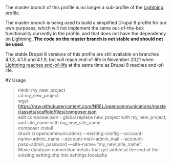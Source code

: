 The master branch of this profile is no longer a sub-profile of the <a href="https://github.com/acquia/lightning">Lightning profile</a>.

The master branch is being used to build a simplified Drupal 9 profile for our own purposes, which will not implement the same out-of-the-box functionality currently in the profile, and that does not have the dependency on Lightning. **The code on the master branch is not stable and should not be used**.

The stable Drupal 8 versions of this profile are still available on branches 4.1.3, 4.1.5 and 4.1.9, but will reach end-of-life in November 2021 when <a href="https://www.acquia.com/blog/acquia-lightning-eol-2021-acquia-cms-future">Lightning reaches end-of-life</a> at the same time as Drupal 8 reaches end-of-life.

#2 Usage

> mkdir my_new_project<br>
> cd my_new_project<br>
> wget https://raw.githubusercontent.com/NREL/opencommunications/master/assets/scaffold/files/composer.json<br>
> edit composer.json - global replace new_project with my_new_project, and site_name with my_new_site_name<br>
> composer install<br>
> drush si opencommunications --existing-config --account-name=admin_name --account-mail=admin_mail --account-pass=admin_password —site-name="my_new_site_name"<br>
> Move database connection details that get added at the end of the existing setting.php into settings.local.php



